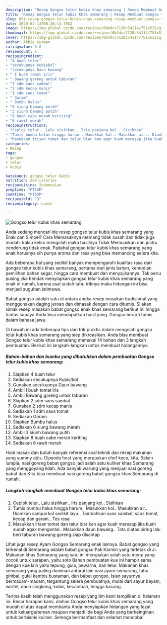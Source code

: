 ```yaml
---
description: "Resep Gongso telur kubis khas semarang | Resep Membuat Gongso telur kubis khas semarang Yang Menggugah Selera"
title: "Resep Gongso telur kubis khas semarang | Resep Membuat Gongso telur kubis khas semarang Yang Menggugah Selera"
slug: 851-resep-gongso-telur-kubis-khas-semarang-resep-membuat-gongso-telur-kubis-khas-semarang-yang-menggugah-selera
date: 2020-07-13T08:38:13.705Z
image: https://img-global.cpcdn.com/recipes/0b4dcc7120c54114/751x532cq70/gongso-telur-kubis-khas-semarang-foto-resep-utama.jpg
thumbnail: https://img-global.cpcdn.com/recipes/0b4dcc7120c54114/751x532cq70/gongso-telur-kubis-khas-semarang-foto-resep-utama.jpg
cover: https://img-global.cpcdn.com/recipes/0b4dcc7120c54114/751x532cq70/gongso-telur-kubis-khas-semarang-foto-resep-utama.jpg
author: Abbie Guzman
ratingvalue: 3.8
reviewcount: 5
recipeingredient:
- "4 buah telur"
- "secukupnya Kubiskol"
- "secukupnya Daun bawang"
- " I buah tomat iris"
- " Bawang goreng untuk taburan"
- "2 sdm saos sambal"
- "2 sdm kecap manis"
- "1 sdm saos tomat"
- " Garam"
- " Bumbu halus"
- "6 siung bawang merah"
- "3 siunh bawang putih"
- "8 buah cabe merah keriting"
- "6 rawit merah"
recipeinstructions:
- "Ceplok telur.. Lalu sisihkan.. Iris panjang kol.. Sisihkan"
- "Tumis bumbu halus hingga harum.. Masukkan kol.. Masukkan air.. Diamkan sampai kol sedikit layu.. Tambahkan saos sambal, saos tomat, kecap dan garam.. Tes rasa"
- "Masukkan irisan tomat dan telur biar kan agar kuah meresap.jika kuah sudah agak mengental.. Masukkan daun bawang.. Tata diatas piring lalu beri taburan bawang goreng.siap disantap"
categories:
- Resep
tags:
- gongso
- telur
- kubis

katakunci: gongso telur kubis 
nutrition: 268 calories
recipecuisine: Indonesian
preptime: "PT15M"
cooktime: "PT55M"
recipeyield: "3"
recipecategory: Lunch

---
```



![Gongso telur kubis khas semarang](https://img-global.cpcdn.com/recipes/0b4dcc7120c54114/751x532cq70/gongso-telur-kubis-khas-semarang-foto-resep-utama.jpg)

Anda sedang mencari ide resep gongso telur kubis khas semarang yang Enak dan Simpel? Cara Memasaknya memang tidak susah dan tidak juga mudah. kalau keliru mengolah maka hasilnya Tidak Memuaskan dan justru cenderung tidak enak. Padahal gongso telur kubis khas semarang yang enak harusnya sih punya aroma dan rasa yang bisa memancing selera kita.

Ada beberapa hal yang sedikit banyak mempengaruhi kualitas rasa dari gongso telur kubis khas semarang, pertama dari jenis bahan, kemudian pemilihan bahan segar, hingga cara membuat dan menyajikannya. Tak perlu pusing jika hendak menyiapkan gongso telur kubis khas semarang yang enak di rumah, karena asal sudah tahu triknya maka hidangan ini bisa menjadi suguhan istimewa.

Babat gongso adalah satu di antara aneka resep masakan tradisional yang menggunakan daging jeroan dan dimasak dengan cara ditumis. Silakan simak resep masakan babat gongso enak khas semarang berikut ini hingga tuntas supaya Anda bisa mendapatkan hasil yang. Gongso berarti tumis dalam bahasa jawa.


Di bawah ini ada beberapa tips dan trik praktis dalam mengolah gongso telur kubis khas semarang yang siap dikreasikan. Anda bisa membuat Gongso telur kubis khas semarang memakai 14 bahan dan 3 langkah pembuatan. Berikut ini langkah-langkah untuk membuat hidangannya.

<!--inarticleads1-->

##### Bahan-bahan dan bumbu yang dibutuhkan dalam pembuatan Gongso telur kubis khas semarang:

1. Siapkan 4 buah telur
1. Sediakan secukupnya Kubis/kol
1. Gunakan secukupnya Daun bawang
1. Ambil  I buah tomat iris
1. Ambil  Bawang goreng untuk taburan
1. Siapkan 2 sdm saos sambal
1. Gunakan 2 sdm kecap manis
1. Sediakan 1 sdm saos tomat
1. Sediakan  Garam
1. Siapkan  Bumbu halus
1. Sediakan 6 siung bawang merah
1. Ambil 3 siunh bawang putih
1. Siapkan 8 buah cabe merah keriting
1. Sediakan 6 rawit merah


Hobi masak dan butuh banyak referensi soal teknik dan resep makanan yang yummy abis. Dipandu host yang merupakan chef kece, kita. Selain lumpia, nasi goreng babat gongso jadi salah satu kuliner khas Semarang yang menggoyang lidah. Ada banyak warung yang menjual nasi goreng babat dan Kita bisa membuat nasi goreng babat gongso khas Semarang di rumah. 

<!--inarticleads2-->

##### Langkah-langkah membuat Gongso telur kubis khas semarang:

1. Ceplok telur.. Lalu sisihkan.. Iris panjang kol.. Sisihkan
1. Tumis bumbu halus hingga harum.. Masukkan kol.. Masukkan air.. Diamkan sampai kol sedikit layu.. Tambahkan saos sambal, saos tomat, kecap dan garam.. Tes rasa
1. Masukkan irisan tomat dan telur biar kan agar kuah meresap.jika kuah sudah agak mengental.. Masukkan daun bawang.. Tata diatas piring lalu beri taburan bawang goreng.siap disantap


Lihat juga resep Ayam Gongso Semarang enak lainnya. Babat gongso yang terkenal di Semarang adalah babat gongso Pak Karmin yang terletak di Jl. Makanan khas Semarang yang satu ini merupakan salah satu menu yang cocok untuk sarapan, yaitu soto Bahan pembuatan kue ini hampir sama dengan kue lain yaitu tepung, gula, pewarna, dan telur. Makanan khas semarang yang paling dominan antarai lain nasi ayam semarang, tahu gimbal, gulai kambis bustaman, dan babat gongso. Isian sayurnya bermacam-macam, tergantung selera pembuatnya, mulai dari sayur bayam, wortel, daun singkong, kubis, kecambah, hingga kacang. 

Terima kasih telah menggunakan resep yang tim kami tampilkan di halaman ini. Besar harapan kami, olahan Gongso telur kubis khas semarang yang mudah di atas dapat membantu Anda menyiapkan hidangan yang lezat untuk keluarga/teman maupun menjadi ide bagi Anda yang berkeinginan untuk berbisnis kuliner. Semoga bermanfaat dan selamat mencoba!
